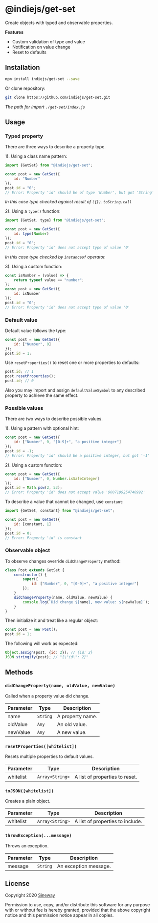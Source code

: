 # @indiejs/get-set

Create objects with typed and observable properties.

**Features**
- Custom validation of type and value
- Notification on value change
- Reset to defaults

## Installation

```sh
npm install indiejs/get-set --save
```

Or clone repository:

```sh
git clone https://github.com/indiejs/get-set.git
```

*The path for import `./get-set/index.js`*

## Usage

### Typed property

There are three ways to describe a property type.

1). Using a class name pattern:

```js
import {GetSet} from "@indiejs/get-set";

const post = new GetSet({
    id: "Number"
});
post.id = "0";
// Error: Property 'id' should be of type 'Number', but got 'String'
```

*In this case type checked against result of `({}).toString.call`*

2). Using a `type()` function:

```js
import {GetSet, type} from "@indiejs/get-set";

const post = new GetSet({
    id: type(Number)
});
post.id = "0";
// Error: Property 'id' does not accept type of value '0'
```

*In this case type checked by `instanceof` operator.*

3). Using a custom function:

```js
const isNumber = (value) => {
    return typeof value == "number";
};
const post = new GetSet({
    id: isNumber
});
post.id = "0";
// Error: Property 'id' does not accept type of value '0'
```

### Default value

Default value follows the type:

```js
const post = new GetSet({
    id: ["Number", 0]
});
post.id = 1;
```

Use `resetProperties()` to reset one or more properties to defaults:

```js
post.id; // 1
post.resetProperties();
post.id; // 0
```

Also you may import and assign `defaultValueSymbol` to any described property to achieve the same effect.

### Possible values

There are two ways to describe possible values.

1). Using a pattern with optional hint:

```js
const post = new GetSet({
    id: ["Number", 0, "[0-9]+", "a positive integer"]
});
post.id = -1;
// Error: Property 'id' should be a positive integer, but got '-1'
```

2). Using a custom function:

```js
const post = new GetSet({
    id: ["Number", 0, Number.isSafeInteger]
});
post.id = Math.pow(2, 53);
// Error: Property 'id' does not accept value '9007199254740992'
```

To describe a value that cannot be changed, use `constant`:

```js
import {GetSet, constant} from "@indiejs/get-set";

const post = new GetSet({
    id: [constant, 1]
});
post.id = 0;
// Error: Property 'id' is constant
```

### Observable object

To observe changes override `didChangeProperty` method:

```js
class Post extends GetSet {
    constructor() {
        super({
            id: ["Number", 0, "[0-9]+", "a positive integer"]
        });
    }
    didChangeProperty(name, oldValue, newValue) {
        console.log(`Did change ${name}, new value: ${newValue}`);
    }
}
```

Then initialize it and treat like a regular object:

```js
const post = new Post();
post.id = 1;
```

The following will work as expected:

```js
Object.assign(post, {id: 2}); // {id: 2}
JSON.stringify(post); // "{\"id\": 2}"
```

## Methods

### `didChangeProperty(name, oldValue, newValue)`

Called when a property value did change.

Parameter | Type             | Description
----------|------------------|-----------------
name      | `String`         | A property name.
oldValue  | `Any`            | An old value.
newValue  | `Any`            | A new value.

### `resetProperties([whitelist])`

Resets multiple properties to default values.

Parameter | Type             | Description
----------|------------------|-----------------
whitelist | `Array<String>`  | A list of properties to reset.

### `toJSON([whitelist])`

Creates a plain object.

Parameter | Type             | Description
----------|------------------|-----------------
whitelist | `Array<String>`  | A list of properties to include.

### `throwException(...message)`

Throws an exception.

Parameter | Type             | Description
----------|------------------|-----------------
message   | `String`         | An exception message.

## License

Copyright 2020 [Sineway](https://github.com/sineway)

Permission to use, copy, and/or distribute this software for any purpose
with or without fee is hereby granted, provided that the above copyright notice
and this permission notice appear in all copies.
